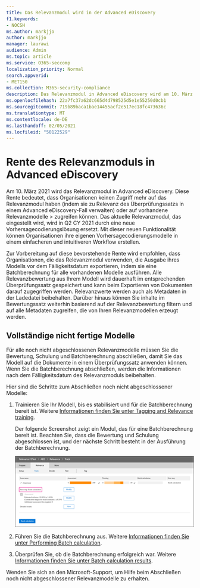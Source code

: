 ```yaml
---
title: Das Relevanzmodul wird in der Advanced eDiscovery
f1.keywords:
- NOCSH
ms.author: markjjo
author: markjjo
manager: laurawi
audience: Admin
ms.topic: article
ms.service: O365-seccomp
localization_priority: Normal
search.appverid:
- MET150
ms.collection: M365-security-compliance
description: Das Relevanzmodul in Advanced eDiscovery wird am 10. März 2021 eingestellt. In diesem Artikel wird erläutert, was vor dem Ende der Relevanz zu tun ist. Insbesondere werden alle noch nicht abgeschlossenen Modelle abgeschlossen, indem Sie die Batchberechnung ausführen, damit Sie die Metadaten aus dem Modell beibehalten können.
ms.openlocfilehash: 22a7fc37a62dc665d4d798525d5e1e55250d0cb1
ms.sourcegitcommit: 719b89baca1bae14455acf2e517ec18fc473636c
ms.translationtype: MT
ms.contentlocale: de-DE
ms.lasthandoff: 02/05/2021
ms.locfileid: "50122529"
---
```

# <a name="retirement-of-the-relevance-module-in-advanced-ediscovery"></a>Rente des Relevanzmoduls in Advanced eDiscovery

Am 10. März 2021 wird das Relevanzmodul in Advanced eDiscovery. Diese Rente bedeutet, dass Organisationen keinen Zugriff mehr auf das Relevanzmodul haben (indem sie zu Relevanz des Überprüfungssatzs in einem Advanced eDiscovery-Fall verwalten) oder auf vorhandene Relevanzmodelle  >   zugreifen können. Das aktuelle Relevanzmodul, das eingestellt wird, wird in Q2 CY 2021 durch eine neue Vorhersagecodierungslösung ersetzt. Mit dieser neuen Funktionalität können Organisationen ihre eigenen Vorhersagecodierungsmodelle in einem einfacheren und intuitiveren Workflow erstellen.

Zur Vorbereitung auf diese bevorstehende Rente wird empfohlen, dass Organisationen, die das Relevanzmodul verwenden, die Ausgabe ihres Modells vor dem Fälligkeitsdatum exportieren, indem sie eine Batchberechnung für alle vorhandenen Modelle ausführen. Alle Relevanzbewertung aus Ihrem Modell wird dauerhaft im entsprechenden Überprüfungssatz gespeichert und kann beim Exportieren von Dokumenten darauf zugegriffen werden. Relevanzwerte werden auch als Metadaten in der Ladedatei beibehalten. Darüber hinaus können Sie inhalte im Bewertungssatz weiterhin basierend auf der Relevanzbewertung filtern und auf alle Metadaten zugreifen, die von Ihren Relevanzmodellen erzeugt werden.

## <a name="complete-unfinished-models"></a>Vollständige nicht fertige Modelle

Für alle noch nicht abgeschlossenen Relevanzmodelle müssen Sie die Bewertung, Schulung und Batchberechnung abschließen, damit Sie das Modell auf die Dokumente in einem Überprüfungssatz anwenden können. Wenn Sie die Batchberechnung abschließen, werden die Informationen nach dem Fälligkeitsdatum des Relevanzmoduls beibehalten.

Hier sind die Schritte zum Abschließen noch nicht abgeschlossener Modelle:

1. Trainieren Sie Ihr Modell, bis es stabilisiert und für die Batchberechnung bereit ist. Weitere [Informationen finden Sie unter Tagging and Relevance training](tagging-and-relevance-training-in-advanced-ediscovery.md).

   Der folgende Screenshot zeigt ein Modul, das für eine Batchberechnung bereit ist. Beachten Sie, dass die Bewertung und Schulung abgeschlossen ist, und der nächste Schritt besteht in der Ausführung der Batchberechnung.

   ![Screenshot des Modells, das für die Batchberechnung bereit ist](../media/ReadyForBatchCalculation.png)

2. Führen Sie die Batchberechnung aus. Weitere [Informationen finden Sie unter Performing Batch calculation](track-relevance-analysis-in-advanced-ediscovery.md#performing-batch-calculation).

3. Überprüfen Sie, ob die Batchberechnung erfolgreich war. Weitere [Informationen finden Sie unter Batch calculation results](track-relevance-analysis-in-advanced-ediscovery.md#batch-calculation-results).

Wenden Sie sich an den Microsoft-Support, um Hilfe beim Abschließen noch nicht abgeschlossener Relevanzmodelle zu erhalten.
